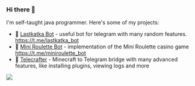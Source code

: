 ### Hi there 👋

I'm self-taught java programmer. Here's some of my projects:

- 🤖 [Lastkatka Bot](https://github.com/Senderman/lastkatkabot) - useful bot for telegram with many random features. https://t.me/lastkatka_bot
- 🎰 [Mini Roulette Bot](https://github.com/Senderman/mini-roulette-bot) - implementation of the Mini Roulette casino game https://t.me/miniroulette_bot
- 🌻 [Telecrafter](https://github.com/Senderman/telecrafter) - Minecraft to Telegram bridge with many advanced features, like installing plugins, viewing logs and more


<img src="https://github-readme-stats.vercel.app/api?username=Senderman&show_icons=true&count_private=true&theme=tokyonight">

